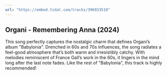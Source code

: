 ```yaml
---
url: "https://embed.tidal.com/tracks/396933510"
---
```


## Organi - Remembering Anna (2024)

This song perfectly captures the nostalgic charm that defines Organi’s album
"Babylonia". Drenched in 60s and 70s influences, the song radiates a feel-good
atmosphere that’s both warm and irresistibly catchy. With melodies reminiscent
of France Gall’s work in the 60s, it lingers in the mind long after the last
note fades. Like the rest of "Babylonia", this track is highly recommended!
